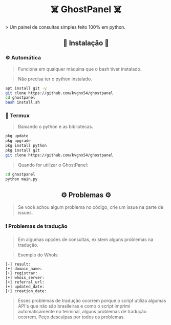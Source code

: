<h1 align="center">☠️ GhostPanel ☠️</h1>
> Um painel de consultas simples feito 100% em python.

<h2 align="center">🔰 Instalação 🔰</h2>
<h3>⚙️ Automática</h3>

> Funciona em qualquer máquina que o bash tiver instalado.

> Não precisa ter o python instalado.

```bash
apt install git -y
git clone https://github.com/kvgnx54/ghostpanel
cd ghostpanel
bash install.sh
```
<h3>📱 Termux</h3>

> Baixando o python e as bibliotecas.
```bash
pkg update
pkg upgrade
pkg install python
pkg install git
git clone https://github.com/kvgnx54/ghostpanel
```
> Quando for utilizar o GhostPanel:
```bash
cd ghostpanel
python main.py
```

<h2 align="center">⚙️ Problemas ⚙️</h2>

> Se você achou algum problema no código, crie um issue na parte de issues.

<h3>❗ Problemas de tradução</h3>

> Em algumas opções de consultas, existem alguns problemas na tradução.

> Exemplo do WhoIs:

```
[-] result:
[+] domain_name: 
[+] registrar: 
[+] whois_server: 
[+] referral_url: 
[+] updated_date: 
[+] creation_date: 
```
> Esses problemas de tradução ocorrem porque o script utiliza algumas API's que não são brasileiras e como o script imprimi automaticamente no terminal, alguns problemas de tradução ocorrem. Peço desculpas por todos os problemas. 
